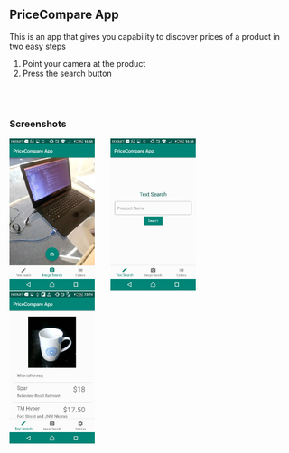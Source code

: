 <h2>PriceCompare App</h2>

This is an app that gives you capability to discover prices of a product in two easy steps<br>
<ol>
<li> Point your camera at the product</li>
<li> Press the search button</li>
</ol>
<br
Thats all you need and if you feel you need to use text based search, it caters for that aswell.<br>
<br>
<h3>Screenshots</h3>
<img src="https://github.com/KudzaiMutsvairo/PriceCompare-App/raw/master/screenshots/image%202.jpeg" width="30%" height="30%"/>
&nbsp; &nbsp; &nbsp;
<img src="https://github.com/KudzaiMutsvairo/PriceCompare-App/raw/master/screenshots/image%203.jpeg" width="30%" height="30%"/>
&nbsp; &nbsp; &nbsp;
<img src="https://github.com/KudzaiMutsvairo/PriceCompare-App/raw/master/screenshots/image%201.jpeg" width="30%" height="30%"/>

